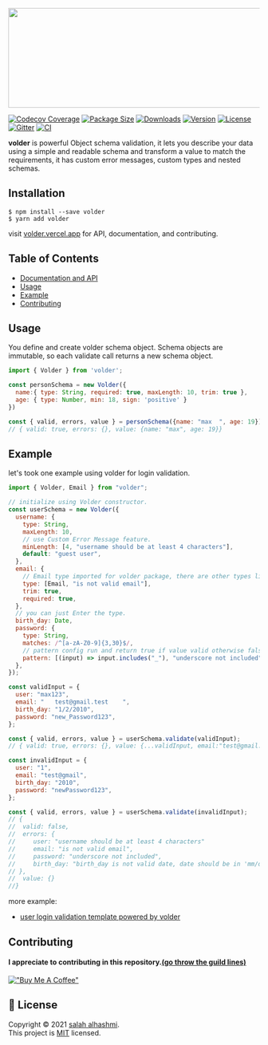 <p align="center">
<img width="560" height="200" src="https://user-images.githubusercontent.com/75932477/152961197-5ee153ab-3e15-402a-985b-514ade7d0ba5.png"/>
</p>



[![Codecov Coverage](https://img.shields.io/codecov/c/github/devSupporters/volder/master>.svg)](https://codecov.io/gh/devSupporters/volder/)
[![Package Size](https://img.shields.io/bundlephobia/minzip/volder?label=package%20size)](https://www.npmjs.com/package/volder)
[![Downloads](https://img.shields.io/npm/dm/volder)](https://www.npmjs.com/package/volder)
[![Version](https://img.shields.io/npm/v/volder)](https://www.npmjs.com/package/volder)
[![License](https://img.shields.io/npm/l/volder)](https://github.com/devSupporters/volder/blob/main/LICENSE)
[![Gitter](https://badges.gitter.im/voler-community/community.svg)](https://gitter.im/voler-community/community?utm_source=badge&utm_medium=badge&utm_campaign=pr-badge)
[![CI](https://github.com/devSupporters/volder/actions/workflows/main.yml/badge.svg)](https://github.com/devSupporters/volder/actions/workflows/main.yml)

 **volder** is powerful Object schema validation, it lets you describe your data using a simple and readable schema and transform a value to match the requirements, it has custom error messages, custom types and nested schemas.


## Installation

```
$ npm install --save volder
$ yarn add volder
```
visit [volder.vercel.app](https://volder.vercel.app) for API, documentation, and contributing.
## Table of Contents

- [Documentation and API](https://volder.vercel.app)
- [Usage](#usage)
- [Example](#Example)
- [Contributing](#Contributing)

## Usage

You define and create volder schema object. Schema objects are immutable, so each validate call returns a new schema object.

```js
import { Volder } from 'volder';

const personSchema = new Volder({
  name:{ type: String, required: true, maxLength: 10, trim: true },
  age: { type: Number, min: 18, sign: 'positive' }
})

const { valid, errors, value } = personSchema({name: "max  ", age: 19});
// { valid: true, errors: {}, value: {name: "max", age: 19}}
```
## Example

let's took one example using volder for login validation.

```js
import { Volder, Email } from "volder";

// initialize using Volder constructor.
const userSchema = new Volder({
  username: {
    type: String,
    maxLength: 10,
    // use Custom Error Message feature.
    minLength: [4, "username should be at least 4 characters"],
    default: "guest user",
  },
  email: {
    // Email type imported for volder package, there are other types like UUID.
    type: [Email, "is not valid email"],
    trim: true,
    required: true,
  },
  // you can just Enter the type.
  birth_day: Date,
  password: {
    type: String,
    matches: /^[a-zA-Z0-9]{3,30}$/,
    // pattern config run and return true if value valid otherwise false.
    pattern: [(input) => input.includes("_"), "underscore not included"],
  },
});

const validInput = {
  user: "max123",
  email: "   test@gmail.test    ",
  birth_day: "1/2/2010",
  password: "new_Password123",
};

const { valid, errors, value } = userSchema.validate(validInput);
// { valid: true, errors: {}, value: {...validInput, email:"test@gmail.test"}}

const invalidInput = {
  user: "1",
  email: "test@gmail",
  birth_day: "2010",
  password: "newPassword123",
};

const { valid, errors, value } = userSchema.validate(invalidInput);
// {
//  valid: false,
//  errors: {
//     user: "username should be at least 4 characters"
//     email: "is not valid email",
//     password: "underscore not included",
//     birth_day: "birth_day is not valid date, date should be in 'mm/dd/yyyy' format"
// },
//  value: {}
//}
```
more example:
- [user login validation template powered by volder](https://github.com/alguerocode/js-volder)

## Contributing

#### I appreciate to contributing in this repository.[(go throw the guild lines)](/CONTRIBUTE.md)
[!["Buy Me A Coffee"](https://www.buymeacoffee.com/assets/img/custom_images/orange_img.png)](https://www.buymeacoffee.com/alhashmis28)

## 📝 License

Copyright © 2021 [salah alhashmi](https://github.com/alguerocode).<br />
This project is [MIT](https://github.com/devSupporters/volder/blob/master/LICENSE) licensed.
